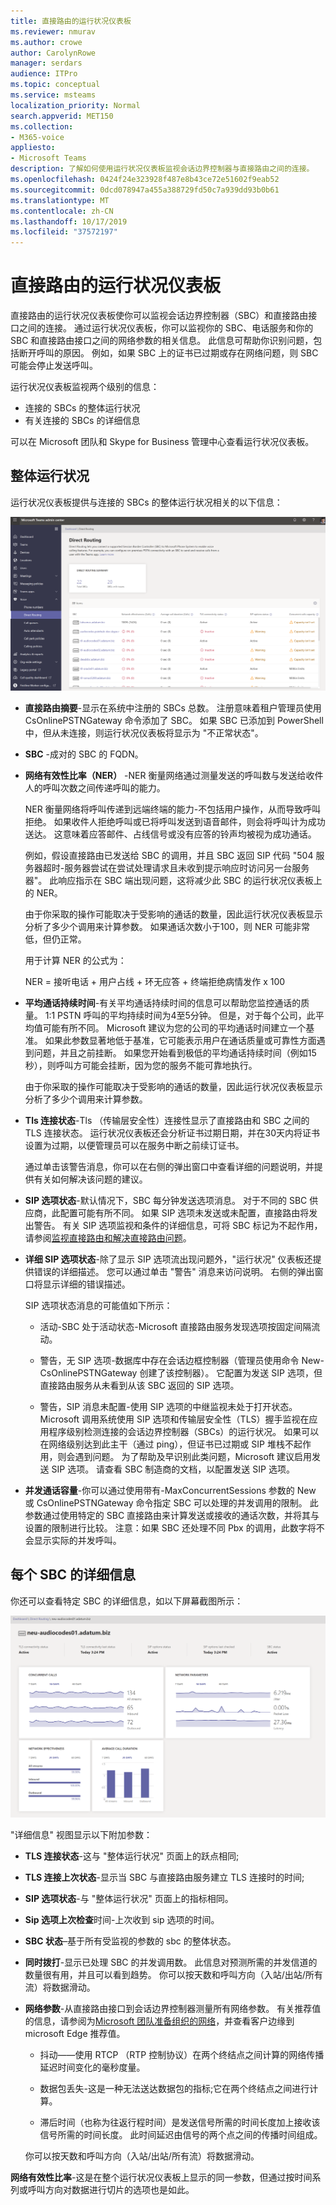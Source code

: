 ```yaml
---
title: 直接路由的运行状况仪表板
ms.reviewer: nmurav
ms.author: crowe
author: CarolynRowe
manager: serdars
audience: ITPro
ms.topic: conceptual
ms.service: msteams
localization_priority: Normal
search.appverid: MET150
ms.collection:
- M365-voice
appliesto:
- Microsoft Teams
description: 了解如何使用运行状况仪表板监视会话边界控制器与直接路由之间的连接。
ms.openlocfilehash: 0424f24e323928f487e8b43ce72e51602f9eab52
ms.sourcegitcommit: 0dcd078947a455a388729fd50c7a939dd93b0b61
ms.translationtype: MT
ms.contentlocale: zh-CN
ms.lasthandoff: 10/17/2019
ms.locfileid: "37572197"
---
```

# <a name="health-dashboard-for-direct-routing"></a>直接路由的运行状况仪表板

直接路由的运行状况仪表板使你可以监视会话边界控制器（SBC）和直接路由接口之间的连接。  通过运行状况仪表板，你可以监视你的 SBC、电话服务和你的 SBC 和直接路由接口之间的网络参数的相关信息。 此信息可帮助你识别问题，包括断开呼叫的原因。 例如，如果 SBC 上的证书已过期或存在网络问题，则 SBC 可能会停止发送呼叫。  

运行状况仪表板监视两个级别的信息：

- 连接的 SBCs 的整体运行状况
- 有关连接的 SBCs 的详细信息

可以在 Microsoft 团队和 Skype for Business 管理中心查看运行状况仪表板。


## <a name="overall-health"></a>整体运行状况

运行状况仪表板提供与连接的 SBCs 的整体运行状况相关的以下信息：

 ![显示运行状况仪表板统计信息](media/direct-routing-dashboard-stats1.png)

- **直接路由摘要**-显示在系统中注册的 SBCs 总数。 注册意味着租户管理员使用 CsOnlinePSTNGateway 命令添加了 SBC。 如果 SBC 已添加到 PowerShell 中，但从未连接，则运行状况仪表板将显示为 "不正常状态"。

- **SBC** -成对的 SBC 的 FQDN。

- **网络有效性比率（NER）** -NER 衡量网络通过测量发送的呼叫数与发送给收件人的呼叫次数之间传递呼叫的能力。  

   NER 衡量网络将呼叫传递到远端终端的能力-不包括用户操作，从而导致呼叫拒绝。  如果收件人拒绝呼叫或已将呼叫发送到语音邮件，则会将呼叫计为成功送达。 这意味着应答邮件、占线信号或没有应答的铃声均被视为成功通话。 
  
   例如，假设直接路由已发送给 SBC 的调用，并且 SBC 返回 SIP 代码 "504 服务器超时-服务器尝试在尝试处理请求且未收到提示响应时访问另一台服务器"。 此响应指示在 SBC 端出现问题，这将减少此 SBC 的运行状况仪表板上的 NER。 
  
   由于你采取的操作可能取决于受影响的通话的数量，因此运行状况仪表板显示分析了多少个调用来计算参数。 如果通话次数小于100，则 NER 可能非常低，但仍正常。 

   用于计算 NER 的公式为：

   NER = 接听电话 + 用户占线 + 环无应答 + 终端拒绝病情发作 x 100

 
- **平均通话持续时间**-有关平均通话持续时间的信息可以帮助您监控通话的质量。 1:1 PSTN 呼叫的平均持续时间为4至5分钟。  但是，对于每个公司，此平均值可能有所不同。  Microsoft 建议为您的公司的平均通话时间建立一个基准。 如果此参数显著地低于基准，它可能表示用户在通话质量或可靠性方面遇到问题，并且之前挂断。 如果您开始看到极低的平均通话持续时间（例如15秒），则呼叫方可能会挂断，因为您的服务不能可靠地执行。 

   由于你采取的操作可能取决于受影响的通话的数量，因此运行状况仪表板显示分析了多少个调用来计算参数。

- **Tls 连接状态**-Tls （传输层安全性）连接性显示了直接路由和 SBC 之间的 TLS 连接状态。 运行状况仪表板还会分析证书过期日期，并在30天内将证书设置为过期，以便管理员可以在服务中断之前续订证书。

   通过单击该警告消息，你可以在右侧的弹出窗口中查看详细的问题说明，并提供有关如何解决该问题的建议。

- **SIP 选项状态**-默认情况下，SBC 每分钟发送选项消息。 对于不同的 SBC 供应商，此配置可能有所不同。 如果 SIP 选项未发送或未配置，直接路由将发出警告。 有关 SIP 选项监视和条件的详细信息，可将 SBC 标记为不起作用，请参阅[监视直接路由和解决直接路由问题](direct-routing-monitor-and-troubleshoot.md)。

- **详细 SIP 选项状态**-除了显示 SIP 选项流出现问题外，"运行状况" 仪表板还提供错误的详细描述。 您可以通过单击 "警告" 消息来访问说明。 右侧的弹出窗口将显示详细的错误描述。

   SIP 选项状态消息的可能值如下所示：

    - 活动-SBC 处于活动状态-Microsoft 直接路由服务发现选项按固定间隔流动。

    - 警告，无 SIP 选项-数据库中存在会话边框控制器（管理员使用命令 New-CsOnlinePSTNGateway 创建了该控制器）。 它配置为发送 SIP 选项，但直接路由服务从未看到从该 SBC 返回的 SIP 选项。

    - 警告，SIP 消息未配置-使用 SIP 选项的中继监视未处于打开状态。 Microsoft 调用系统使用 SIP 选项和传输层安全性（TLS）握手监视在应用程序级别检测连接的会话边界控制器（SBCs）的运行状况。 如果可以在网络级别达到此主干（通过 ping），但证书已过期或 SIP 堆栈不起作用，则会遇到问题。 为了帮助及早识别此类问题，Microsoft 建议启用发送 SIP 选项。 请查看 SBC 制造商的文档，以配置发送 SIP 选项。 

- **并发通话容量**-你可以通过使用带有-MaxConcurrentSessions 参数的 New 或 CsOnlinePSTNGateway 命令指定 SBC 可以处理的并发调用的限制。 此参数通过使用特定的 SBC 直接路由来计算发送或接收的通话次数，并将其与设置的限制进行比较。 注意：如果 SBC 还处理不同 Pbx 的调用，此数字将不会显示实际的并发呼叫。


## <a name="detailed-information-for-each-sbc"></a>每个 SBC 的详细信息

你还可以查看特定 SBC 的详细信息，如以下屏幕截图所示：

![运行状况仪表板 SBC 详细信息](media/direct-routing-dashboard-SBC-detail1.png)


"详细信息" 视图显示以下附加参数：

- **TLS 连接状态**-这与 "整体运行状况" 页面上的跃点相同;

- **TLS 连接上次状态**-显示当 SBC 与直接路由服务建立 TLS 连接时的时间;

- **SIP 选项状态**-与 "整体运行状况" 页面上的指标相同。

- **Sip 选项上次检查**时间-上次收到 sip 选项的时间。

- **SBC 状态**–基于所有受监视的参数的 sbc 的整体状态。

- **同时拨打**-显示已处理 SBC 的并发调用数。 此信息对预测所需的并发信道的数量很有用，并且可以看到趋势。 你可以按天数和呼叫方向（入站/出站/所有流）将数据滑动。

- **网络参数**-从直接路由接口到会话边界控制器测量所有网络参数。 有关推荐值的信息，请参阅为[Microsoft 团队准备组织的网络](https://docs.microsoft.com/en-us/microsoftteams/prepare-network)，并查看客户边缘到 microsoft Edge 推荐值。

   - 抖动——使用 RTCP （RTP 控制协议）在两个终结点之间计算的网络传播延迟时间变化的毫秒度量。

   - 数据包丢失-这是一种无法送达数据包的指标;它在两个终结点之间进行计算。

   - 滞后时间（也称为往返行程时间）是发送信号所需的时间长度加上接收该信号所需的时间长度。 此时间延迟由信号的两个点之间的传播时间组成。

   你可以按天数和呼叫方向（入站/出站/所有流）将数据滑动。

**网络有效性比率**-这是在整个运行状况仪表板上显示的同一参数，但通过按时间系列或呼叫方向对数据进行切片的选项也是如此。




